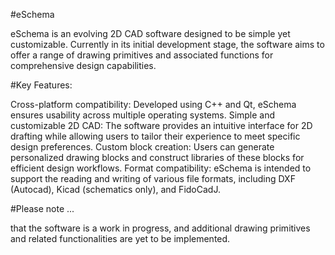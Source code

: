 #eSchema

eSchema is an evolving 2D CAD software designed to be simple yet customizable. Currently in its initial development stage, the software aims to offer a range of drawing primitives and associated functions for comprehensive design capabilities.


#Key Features:

Cross-platform compatibility: Developed using C++ and Qt, eSchema ensures usability across multiple operating systems.
Simple and customizable 2D CAD: The software provides an intuitive interface for 2D drafting while allowing users to tailor their experience to meet specific design preferences.
Custom block creation: Users can generate personalized drawing blocks and construct libraries of these blocks for efficient design workflows.
Format compatibility: eSchema is intended to support the reading and writing of various file formats, including DXF (Autocad), Kicad (schematics only), and FidoCadJ.


#Please note ...

that the software is a work in progress, and additional drawing primitives and related functionalities are yet to be implemented.



